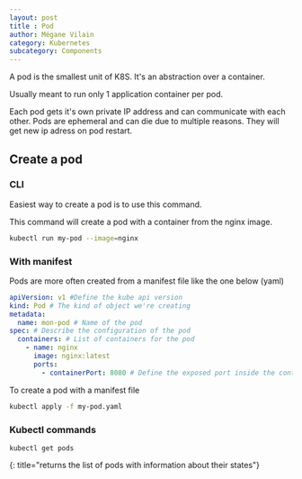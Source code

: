 ```yaml
---
layout: post
title : Pod
author: Mégane Vilain
category: Kubernetes
subcategory: Components
---
```


 A pod is the smallest unit of K8S. It's an abstraction over a container.

 Usually meant to run only 1 application container per pod. 

 Each pod gets it's own private IP address and can communicate with each other.
 Pods are ephemeral and can die due to multiple reasons. They will get new ip adress on pod restart.


## Create a pod


### CLI
 

 Easiest way to create a pod is to use this command.

 This command will create a pod with a container from the nginx image.

``` bash
kubectl run my-pod --image=nginx
```

### With manifest

Pods are more often created from a manifest file like the one below (yaml)

``` yaml
apiVersion: v1 #Define the kube api version
kind: Pod # The kind of object we're creating
metadata:
  name: mon-pod # Name of the pod
spec: # Describe the configuration of the pod
  containers: # List of containers for the pod
    - name: nginx
      image: nginx:latest
      ports:
        - containerPort: 8080 # Define the exposed port inside the container
```

To create a pod with a manifest file

``` bash
kubectl apply -f my-pod.yaml
```

### Kubectl commands

``` 
kubectl get pods
```
{: title="returns the list of pods with information about their states"}
